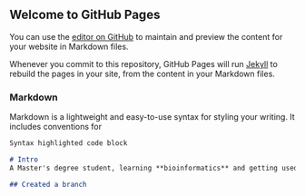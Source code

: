 ## Welcome to GitHub Pages

You can use the [editor on GitHub](https://github.com/Atte-Oskari-Rasanen/Atte-Oskari-Rasanen.github.io/edit/master/README.md) to maintain and preview the content for your website in Markdown files.

Whenever you commit to this repository, GitHub Pages will run [Jekyll](https://jekyllrb.com/) to rebuild the pages in your site, from the content in your Markdown files.

### Markdown

Markdown is a lightweight and easy-to-use syntax for styling your writing. It includes conventions for

```markdown
Syntax highlighted code block

# Intro
A Master's degree student, learning **bioinformatics** and getting used to _github_. 

## Created a branch

